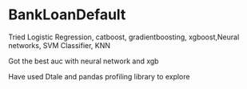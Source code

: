 # BankLoanDefault

Tried Logistic Regression, catboost, gradientboosting, xgboost,Neural networks, SVM Classifier, KNN

Got the best auc with neural network and xgb

Have used Dtale and pandas profiling library to explore


